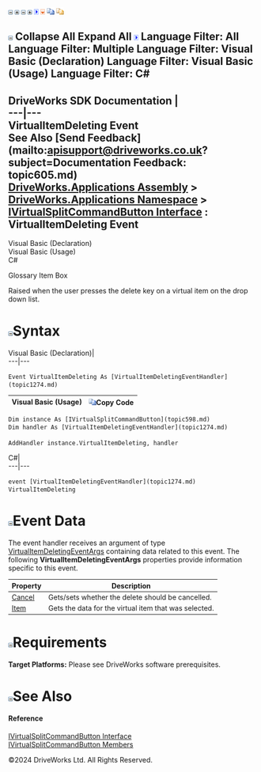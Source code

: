 ![](dotnetimages/collapse.gif) ![](dotnetimages/expand.gif) ![](dotnetimages/collapse.gif) ![](dotnetimages/expand.gif) ![](dotnetimages/drpdown.gif) ![](dotnetimages/drpdown_orange.gif) ![](dotnetimages/copycode.gif) ![](dotnetimages/copycodeHighlight.gif)

![](dotnetimages/collapse.gif) Collapse All Expand All ![](dotnetimages/drpdown.gif) Language Filter: All  Language Filter: Multiple  Language Filter: Visual Basic (Declaration) Language Filter: Visual Basic (Usage) Language Filter: C#  
---  
DriveWorks SDK Documentation  |   
---|---  
VirtualItemDeleting Event   
See Also [Send Feedback](mailto:apisupport@driveworks.co.uk?subject=Documentation Feedback: topic605.md)  
[DriveWorks.Applications Assembly](topic13.md) > [DriveWorks.Applications Namespace](topic16.md) > [IVirtualSplitCommandButton Interface](topic598.md) : VirtualItemDeleting Event  
---  
  
Visual Basic (Declaration)    
Visual Basic (Usage)    
C# 

Glossary Item Box

Raised when the user presses the delete key on a virtual item on the drop down list. 

# ![](dotnetimages/collapse.gif)Syntax

Visual Basic (Declaration)|   
---|---  
      
    
    Event VirtualItemDeleting As [VirtualItemDeletingEventHandler](topic1274.md)  
  
Visual Basic (Usage)| ![](dotnetimages/copycode.gif)Copy Code  
---|---  
      
    
    Dim instance As [IVirtualSplitCommandButton](topic598.md)
    Dim handler As [VirtualItemDeletingEventHandler](topic1274.md)
     
    AddHandler instance.VirtualItemDeleting, handler  
  
C#|   
---|---  
      
    
    event [VirtualItemDeletingEventHandler](topic1274.md) VirtualItemDeleting  
  
# ![](dotnetimages/collapse.gif)Event Data

The event handler receives an argument of type [VirtualItemDeletingEventArgs](topic1175.md) containing data related to this event. The following **VirtualItemDeletingEventArgs** properties provide information specific to this event.

Property| Description  
---|---  
[Cancel](topic1182.md)| Gets/sets whether the delete should be cancelled.   
[Item](topic1183.md)| Gets the data for the virtual item that was selected.   
  
# ![](dotnetimages/collapse.gif)Requirements

**Target Platforms:** Please see DriveWorks software prerequisites.

# ![](dotnetimages/collapse.gif)See Also

#### Reference

[IVirtualSplitCommandButton Interface](topic598.md)   
[IVirtualSplitCommandButton Members](topic599.md)

©2024 DriveWorks Ltd. All Rights Reserved.
